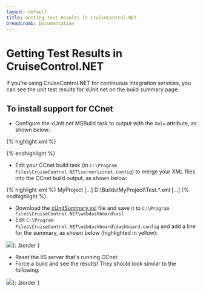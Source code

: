 ```yaml
---
layout: default
title: Getting Test Results in CruiseControl.NET
breadcrumb: Documentation
---
```

# Getting Test Results in CruiseControl.NET

If you're using CruiseControl.NET for continuous integration services, you can see the unit test results for xUnit.net on the build summary page.

## To install support for CCnet
* Configure the xUnit.net MSBuild task to output with the `Xml=` attribute, as shown below:

{% highlight xml %}
<Project DefaultTargets="Test" xmlns="http://schemas.microsoft.com/developer/msbuild/2003">

  <UsingTask
    AssemblyFile="xunit.runner.msbuild.dll"
    TaskName="Xunit.Runner.MSBuild.xunit"/>

  <Target Name="Test">
    <xunit
        Assemblies="test.xunit\bin\Debug\test.xunit.dll"
        Xml="test.xunit.dll.xml"/>
  </Target>

</Project>
{% endhighlight %}

* Edit your CCnet build task (in `C:\Program Files\CruiseControl.NET\server\ccnet.config`) to merge your XML files into the CCnet build output, as shown below:

{% highlight xml %}
  <project>
    <name>MyProject</name>
    [...]
    <publishers>
      <merge>
        <files>
          <file>D:\Builds\MyProject\Test.*.xml</file>
        </files>
      </merge>
      <xmllogger />
      <statistics />
    </publishers>
    [...]
  </project>
{% endhighlight %}

* Download the [xUnitSummary.xsl](https://raw.githubusercontent.com/xunit/xunit/main/tools/xUnitSummary.xsl) file and save it to `C:\Program Files\CruiseControl.NET\webdashboard\xsl`
* Edit `C:\Program Files\CruiseControl.NET\webdashboard\dashboard.config` and add a line for the summary, as shown below (highlighted in yellow):

![](/images/getting-test-results-in-ccnet/dashboard-config.png){: .border }

* Reset the IIS server that's running CCnet
* Force a build and see the results! They should look similar to the following:

![](/images/getting-test-results-in-ccnet/sample-output.png){: .border }
